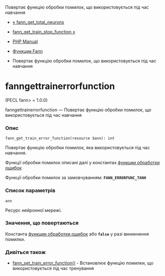 Повертає функцію обробки помилок, що використовується під час навчання

-   [« fann\_get\_total\_neurons](function.fann-get-total-neurons.html)
    
-   [fann\_get\_train\_stop\_function »](function.fann-get-train-stop-function.html)
    
-   [PHP Manual](index.html)
    
-   [Функции Fann](ref.fann.html)
    
-   Повертає функцію обробки помилок, що використовується під час навчання
    

# fanngettrainerrorfunction

(PECL fann> = 1.0.0)

fanngettrainerrorfunction — Повертає функцію обробки помилок, що використовується під час навчання

### Опис

```methodsynopsis
fann_get_train_error_function(resource $ann): int
```

Повертає функцію обробки помилок, яка використовується під час навчання.

Функції обробки помилок описані далі у константах [функции обработки ошибок](fann.constants.html#constants.fann-errorfunc)

Функції обробки помилок за замовчуванням: **`FANN_ERRORFUNC_TANH`**

### Список параметрів

`ann`

Ресурс нейронної мережі.

### Значення, що повертаються

Константа [функции обработки ошибок](fann.constants.html#constants.fann-errorfunc) або **`false`** у разі виникнення помилки.

### Дивіться також

-   [fann\_set\_train\_error\_function()](function.fann-set-train-error-function.html) - Встановлює функцію помилки, що використовується під час тренування